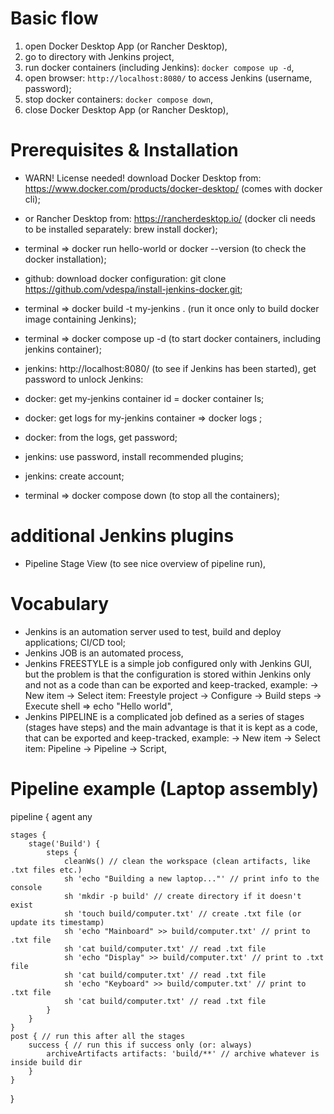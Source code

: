 # Basic flow

1. open Docker Desktop App (or Rancher Desktop),
2. go to directory with Jenkins project,
3. run docker containers (including Jenkins): `docker compose up -d`,
4. open browser: `http://localhost:8080/` to access Jenkins (username, password);
5. stop docker containers: `docker compose down`,
6. close Docker Desktop App (or Rancher Desktop),

# Prerequisites & Installation

- WARN! License needed! download Docker Desktop from: https://www.docker.com/products/docker-desktop/ (comes with docker cli);
- or Rancher Desktop from: https://rancherdesktop.io/ (docker cli needs to be installed separately: brew install docker);

- terminal => docker run hello-world or docker --version (to check the docker installation);
- github: download docker configuration: git clone https://github.com/vdespa/install-jenkins-docker.git;
- terminal => docker build -t my-jenkins . (run it once only to build docker image containing Jenkins);

- terminal => docker compose up -d (to start docker containers, including jenkins container);

- jenkins: http://localhost:8080/ (to see if Jenkins has been started), get password to unlock Jenkins: 
- docker: get my-jenkins container id = docker container ls;
- docker: get logs for my-jenkins container => docker logs <containerId>;
- docker: from the logs, get password;
- jenkins: use password, install recommended plugins;
- jenkins: create account;

- terminal => docker compose down (to stop all the containers);

# additional Jenkins plugins

- Pipeline Stage View (to see nice overview of pipeline run),

# Vocabulary

- Jenkins is an automation server used to test, build and deploy applications; CI/CD tool;
- Jenkins JOB is an automated process,
- Jenkins FREESTYLE is a simple job configured only with Jenkins GUI, but the problem is that the configuration is stored within Jenkins only and not as a code than can be exported and keep-tracked, example: -> New item -> Select item: Freestyle project -> Configure -> Build steps -> Execute shell => echo "Hello world",
- Jenkins PIPELINE is a complicated job defined as a series of stages (stages have steps) and the main advantage is that it is kept as a code, that can be exported and keep-tracked, example: -> New item -> Select item: Pipeline -> Pipeline -> Script,

# Pipeline example (Laptop assembly)

pipeline {
    agent any

    stages {
        stage('Build') {
            steps {
                cleanWs() // clean the workspace (clean artifacts, like .txt files etc.)
                sh 'echo "Building a new laptop..."' // print info to the console
                sh 'mkdir -p build' // create directory if it doesn't exist
                sh 'touch build/computer.txt' // create .txt file (or update its timestamp)
                sh 'echo "Mainboard" >> build/computer.txt' // print to .txt file
                sh 'cat build/computer.txt' // read .txt file
                sh 'echo "Display" >> build/computer.txt' // print to .txt file
                sh 'cat build/computer.txt' // read .txt file
                sh 'echo "Keyboard" >> build/computer.txt' // print to .txt file
                sh 'cat build/computer.txt' // read .txt file
            }
        }
    }
    post { // run this after all the stages
        success { // run this if success only (or: always)
            archiveArtifacts artifacts: 'build/**' // archive whatever is inside build dir
        }
    }
}